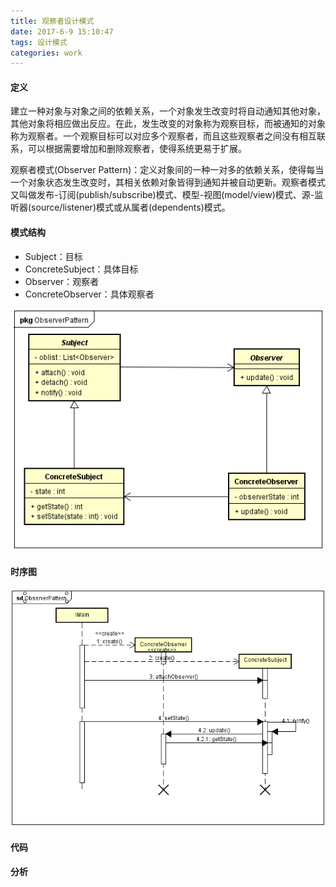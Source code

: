 ```yaml
---
title: 观察者设计模式
date: 2017-6-9 15:10:47
tags: 设计模式
categories: work
---
```


#### 定义 ####

建立一种对象与对象之间的依赖关系，一个对象发生改变时将自动通知其他对象，其他对象将相应做出反应。在此，发生改变的对象称为观察目标，而被通知的对象称为观察者。一个观察目标可以对应多个观察者，而且这些观察者之间没有相互联系，可以根据需要增加和删除观察者，使得系统更易于扩展。

观察者模式(Observer Pattern)：定义对象间的一种一对多的依赖关系，使得每当一个对象状态发生改变时，其相关依赖对象皆得到通知并被自动更新。观察者模式又叫做发布-订阅(publish/subscribe)模式、模型-视图(model/view)模式、源-监听器(source/listener)模式或从属者(dependents)模式。

#### 模式结构 ####
- Subject：目标
- ConcreteSubject：具体目标
- Observer：观察者
- ConcreteObserver：具体观察者

![类图](/images/observer_pattern_class_diagram.png)

#### 时序图 ####

![时序图](/images/observer_pattern_sequence_diagram.png)

#### 代码 ####

#### 分析 ####